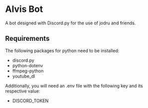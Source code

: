 # Alvis Bot

A bot designed with Discord.py for the use of jodru and friends.

## Requirements

The following packages for python need to be installed:
* discord.py
* python-dotenv
* ffmpeg-python
* youtube_dl

Additionally, you will need an .env file with the following key and its respective value:

* DISCORD_TOKEN